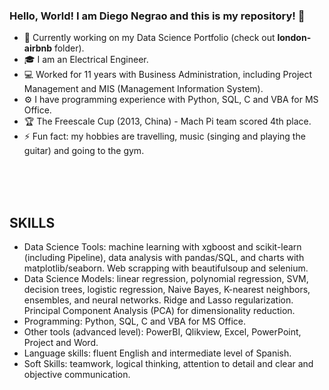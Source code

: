 ### Hello, World! I am Diego Negrao and this is my repository! 👋

<!--
**negraod/negraod** is a ✨ _special_ ✨ repository because its `README.md` (this file) appears on your GitHub profile.

Here are some ideas to get you started:

- 🔭 I’m currently working on ...
- 🌱 I’m currently learning ...
- 👯 I’m looking to collaborate on ...
- 🤔 I’m looking for help with ...
- 💬 Ask me about ...
- 📫 How to reach me: ...
- 😄 Pronouns: ...
- ⚡ Fun fact: ...
-->

- 🧩 Currently working on my Data Science Portfolio (check out **london-airbnb** folder).
- 🎓 I am an Electrical Engineer.
- 💻 Worked for 11 years with Business Administration, including Project Management and MIS (Management Information System).
- ⚙ I have programming experience with Python, SQL, C and VBA for MS Office.
- 🏆 The Freescale Cup (2013, China) - Mach Pi team scored 4th place.
- ⚡ Fun fact: my hobbies are travelling, music (singing and playing the guitar) and going to the gym.

<!--
-  📪 Want to get in touch? Email me: diego@email.meuemail.com  
-->
<br>
<br>
<br>

## SKILLS
- Data Science Tools: machine learning with xgboost and scikit-learn (including Pipeline), data analysis with pandas/SQL, and charts with matplotlib/seaborn. Web scrapping with beautifulsoup and selenium.
- Data Science Models: linear regression, polynomial regression, SVM, decision trees, logistic regression, Naive Bayes, K-nearest neighbors, ensembles, and neural networks. Ridge and Lasso regularization. Principal Component Analysis (PCA) for dimensionality reduction.
- Programming: Python, SQL, C and VBA for MS Office.
- Other tools (advanced level): PowerBI, Qlikview, Excel, PowerPoint, Project and Word.
- Language skills: fluent English and intermediate level of Spanish.
- Soft Skills: teamwork, logical thinking, attention to detail and clear and objective communication.
